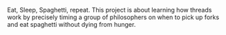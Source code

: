 Eat, Sleep, Spaghetti, repeat. This project is about learning how threads work by precisely timing a group of philosophers on when to pick up forks and eat spaghetti without dying from hunger. 
